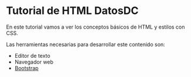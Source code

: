 # Tutorial de HTML DatosDC

En este tutorial vamos a ver los conceptos básicos de HTML y estilos con CSS.

Las herramientas necesarias para desarrollar este contenido son:

* Editor de texto
* Navegador web
* [Bootstrap](http://getbootstrap.com/)
